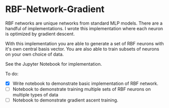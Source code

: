 # RBF-Network-Gradient
RBF networks are unique networks from standard MLP models. There are a handful of implementations. I wrote this implementation where each neuron is optimized by gradient descent. 

With this implementation you are able to generate a set of RBF neurons with it's own central basis vector. You are also able to train subsets of neurons on your own choice of data. 

See the Jupyter Notebook for implementation. 


To do: 
- [x] Write notebook to demonstrate basic implementation of RBF network.
- [ ] Notebook to demonstrate training multiple sets of RBF neurons on multiple types of data
- [ ] Notebook to demonstrate gradient ascent training. 
